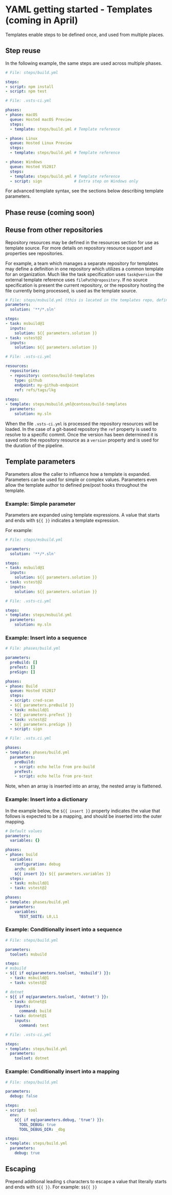 # YAML getting started - Templates (coming in April)

Templates enable steps to be defined once, and used from multiple places.

## Step reuse

In the following example, the same steps are used across multiple phases.

```yaml
# File: steps/build.yml

steps:
- script: npm install
- script: npm test
```

```yaml
# File: .vsts-ci.yml

phases:
- phase: macOS
  queue: Hosted macOS Preview
  steps:
  - template: steps/build.yml # Template reference

- phase: Linux
  queue: Hosted Linux Preview
  steps:
  - template: steps/build.yml # Template reference

- phase: Windows
  queue: Hosted VS2017
  steps:
  - template: steps/build.yml # Template reference
  - script: sign              # Extra step on Windows only
```

For advanced template syntax, see the sections below describing template parameters.

## Phase reuse (coming soon)

## Reuse from other repositories

Repository resources may be defined in the resources section for use as template source. 
For more details on repository resource support and properties see repositories. 

For example, a team which manages a separate repository for templates may define a definition
in one repository which utilizes a common template for an organization. Much like the task
specification uses `task@version` the external template reference uses `filePath@repository`. If
no source specification is present the current repository, or the repository hosting the file 
currently being processed, is used as the template source.

```yaml
# File: steps/msbuild.yml (this is located in the templates repo, defined below in the entry file)
parameters:
  solution: '**/*.sln'

steps:
- task: msbuild@1
  inputs:
    solution: ${{ parameters.solution }}
- task: vstest@2
  inputs:
    solution: ${{ parameters.solution }}
```

```yaml
# File: .vsts-ci.yml

resources:
  repositories:
  - repository: contoso/build-templates
    type: github
    endpoint: my-github-endpoint
    ref: refs/tags/lkg
    
steps:
- template: steps/msbuild.yml@contoso/build-templates
  parameters:
    solution: my.sln
```

When the file `.vsts-ci.yml` is processed the repository resources will be loaded. In the case of
a git-based repository the `ref` property is used to resolve to a specific commit. Once the version
has been determined it is saved onto the repository resource as a `version` property and is used
for the duration of the pipeline.

## Template parameters

Parameters allow the caller to influence how a template is expanded. Parameters
can be used for simple or complex values. Parameters even allow the template author
to defined pre/post hooks throughout the template.

### Example: Simple parameter

Parameters are expanded using template expressions. A value that starts and ends
with `${{ }}` indicates a template expression.

For example:

```yaml
# File: steps/msbuild.yml

parameters:
  solution: '**/*.sln'

steps:
- task: msbuild@1
  inputs:
    solution: ${{ parameters.solution }}
- task: vstest@2
  inputs:
    solution: ${{ parameters.solution }}
```

```yaml
# File: .vsts-ci.yml

steps:
- template: steps/msbuild.yml
  parameters:
    solution: my.sln
```


### Example: Insert into a sequence

```yaml
# File: phases/build.yml

parameters:
  preBuild: []
  preTest: []
  preSign: []

phases:
- phase: Build
  queue: Hosted VS2017
  steps:
  - script: cred-scan
  - ${{ parameters.preBuild }}
  - task: msbuild@1
  - ${{ parameters.preTest }}
  - task: vstest@2
  - ${{ parameters.preSign }}
  - script: sign
```

```yaml
# File: .vsts.ci.yml

phases:
- template: phases/build.yml
  parameters:
    preBuild:
    - script: echo hello from pre-build
    preTest:
    - script: echo hello from pre-test
```

Note, when an array is inserted into an array, the nested array is flattened.

### Example: Insert into a dictionary

In the example below, the `${{ insert }}` property indicates the value that follows
is expected to be a mapping, and should be inserted into the outer mapping.

```yaml
# Default values
parameters:
  variables: {}

phases:
- phase: build
  variables:
    configuration: debug
    arch: x86
    ${{ insert }}: ${{ parameters.variables }}
  steps:
  - task: msbuild@1
  - task: vstest@2
```

```yaml
phases:
- template: phases/build.yml
  parameters:
    variables:
      TEST_SUITE: L0,L1
```

### Example: Conditionally insert into a sequence

```yaml
# File: steps/build.yml

parameters:
  toolset: msbuild

steps:
# msbuild
- ${{ if eq(parameters.toolset, 'msbuild') }}:
  - task: msbuild@1
  - task: vstest@2

# dotnet
- ${{ if eq(parameters.toolset, 'dotnet') }}:
  - task: dotnet@1
    inputs:
      command: build
  - task: dotnet@1
    inputs:
      command: test
```

```yaml
# File: .vsts-ci.yml

steps:
- template: steps/build.yml
  parameters:
    toolset: dotnet
```

### Example: Conditionally insert into a mapping

```yaml
# File: steps/build.yml

parameters:
  debug: false

steps:
- script: tool
  env:
    ${{ if eq(parameters.debug, 'true') }}:
      TOOL_DEBUG: true
      TOOL_DEBUG_DIR: _dbg
```

```yaml
steps:
- template: steps/build.yml
  parameters:
    debug: true
```

## Escaping

Prepend additional leading `$` characters to escape a value that literally starts and ends with `${{ }}`. For example: `$${{ }}`
